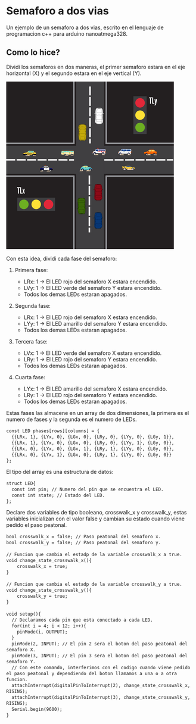 # Semaforo a dos vias 

Un ejemplo de un semaforo a dos vias, escrito en el lenguaje de programacion c++ para arduino nanoatmega328.

## Como lo hice?

Dividi los semaforos en dos maneras, el primer semaforo estara en el eje horizontal (X) y el segundo estara en el eje vertical (Y).

![Ejemplo](traffic_lights.png)

Con esta idea, dividi cada fase del semaforo:

  1. Primera fase:
      - LRx: 1 -> El LED rojo del semaforo X estara encendido.
      - LVy: 1 -> El LED verde del semaforo Y estara encendido.
      - Todos los demas LEDs estaran apagados.

  2. Segunda fase:
      - LRx: 1 -> El LED rojo del semaforo X estara encendido.
      - LYy: 1 -> El LED amarillo del semaforo Y estara encendido.
      - Todos los demas LEDs estaran apagados.

  3. Tercera fase:
      - LVx: 1 -> El LED verde del semaforo X estara encendido.
      - LRy: 1 -> El LED rojo del semaforo Y estara encendido.
      - Todos los demas LEDs estaran apagados. 

  4. Cuarta fase:
      - LYx: 1 -> El LED amarillo del semaforo X estara encendido.
      - LRy: 1 -> El LED rojo del semaforo Y estara encendido.
      - Todos los demas LEDs estaran apagados. 

Estas fases las almacene en un array de dos dimensiones, la primera es el numero de fases y la segunda es el numero de LEDs. 

```
const LED phases[rows][columns] = {
  {{LRx, 1}, {LYx, 0}, {LGx, 0}, {LRy, 0}, {LYy, 0}, {LGy, 1}},
  {{LRx, 1}, {LYx, 0}, {LGx, 0}, {LRy, 0}, {LYy, 1}, {LGy, 0}},
  {{LRx, 0}, {LYx, 0}, {LGx, 1}, {LRy, 1}, {LYy, 0}, {LGy, 0}},
  {{LRx, 0}, {LYx, 1}, {LGx, 0}, {LRy, 1}, {LYy, 0}, {LGy, 0}}
};
```

El tipo del array es una estructura de datos:

```
struct LED{
  const int pin; // Numero del pin que se encuentra el LED.
  const int state; // Estado del LED.
};
```

Declare dos variables de tipo booleano, crosswalk_x y crosswalk_y, estas variables inicializan con el valor false y cambian su estado cuando viene pedido el paso peatonal.

```
bool crosswalk_x = false; // Paso peatonal del semaforo x.
bool crosswalk_y = false; // Paso peatonal del semaforo y.

// Funcion que cambia el estadp de la variable crosswalk_x a true.
void change_state_crosswalk_x(){
	crosswalk_x = true;
}

// Funcion que cambia el estadp de la variable crosswalk_y a true.
void change_state_crosswalk_y(){
	crosswalk_y = true;
}

void setup(){
  // Declaramos cada pin que esta conectado a cada LED.
  for(int i = 4; i < 12; i++){
  	pinMode(i, OUTPUT);
  }
  pinMode(2, INPUT); // El pin 2 sera el boton del paso peatonal del semaforo X.
  pinMode(3, INPUT); // El pin 3 sera el boton del paso peatonal del semaforo Y.
  // Con este comando, interferimos con el codigo cuando viene pedido el paso peatonal y dependiendo del boton llamamos a una o a otra funcion.
  attachInterrupt(digitalPinToInterrupt(2), change_state_crosswalk_x, RISING);
  attachInterrupt(digitalPinToInterrupt(3), change_state_crosswalk_y, RISING);
  Serial.begin(9600);
}
```




